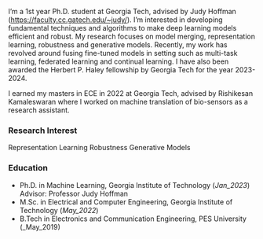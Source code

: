 I’m a 1st year Ph.D. student at Georgia Tech, advised by Judy Hoffman (https://faculty.cc.gatech.edu/~judy/). I’m interested in developing fundamental techniques and algorithms to make deep learning models efficient and robust. My research focuses on model merging, representation learning, robustness and generative models. Recently, my work has revolved around fusing fine-tuned models in setting such as multi-task learning, federated learning and continual learning. I have also been awarded the Herbert P. Haley fellowship by Georgia Tech for the year 2023-2024.

I earned my masters in ECE in 2022 at Georgia Tech, advised by Rishikesan Kamaleswaran where I  worked on machine translation of bio-sensors as a research assistant. 

### Research Interest
Representation Learning
Robustness
Generative Models

### Education
- Ph.D. in Machine Learning, Georgia Institute of Technology (_Jan_2023_)
  Advisor: Professor Judy Hoffman
- M.Sc. in Electrical and Computer Engineering, Georgia Institute of Technology (_May_2022_)
- B.Tech in Electronics and Communication Engineering, PES University (_May_2019)




